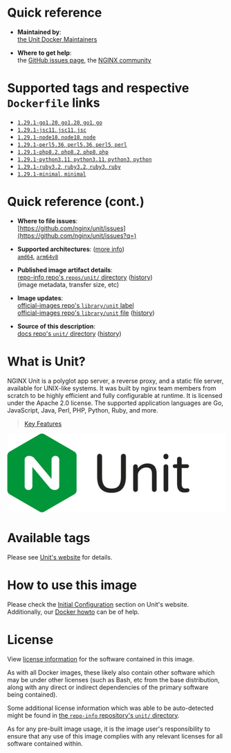 <!--

********************************************************************************

WARNING:

    DO NOT EDIT "unit/README.md"

    IT IS AUTO-GENERATED

    (from the other files in "unit/" combined with a set of templates)

********************************************************************************

-->

# Quick reference

-	**Maintained by**:  
	[the Unit Docker Maintainers](https://github.com/nginx/unit)

-	**Where to get help**:  
	the [GitHub issues page](https://github.com/nginx/unit/issues), the [NGINX community](https://nginxcommunity.slack.com/)

# Supported tags and respective `Dockerfile` links

-	[`1.29.1-go1.20`, `go1.20`, `go1`, `go`](https://github.com/nginx/unit/blob/b9bc222021e77bbdfb12576b3e315b962cf6b399/pkg/docker/Dockerfile.go1.20)
-	[`1.29.1-jsc11`, `jsc11`, `jsc`](https://github.com/nginx/unit/blob/b9bc222021e77bbdfb12576b3e315b962cf6b399/pkg/docker/Dockerfile.jsc11)
-	[`1.29.1-node18`, `node18`, `node`](https://github.com/nginx/unit/blob/b9bc222021e77bbdfb12576b3e315b962cf6b399/pkg/docker/Dockerfile.node18)
-	[`1.29.1-perl5.36`, `perl5.36`, `perl5`, `perl`](https://github.com/nginx/unit/blob/b9bc222021e77bbdfb12576b3e315b962cf6b399/pkg/docker/Dockerfile.perl5.36)
-	[`1.29.1-php8.2`, `php8.2`, `php8`, `php`](https://github.com/nginx/unit/blob/b9bc222021e77bbdfb12576b3e315b962cf6b399/pkg/docker/Dockerfile.php8.2)
-	[`1.29.1-python3.11`, `python3.11`, `python3`, `python`](https://github.com/nginx/unit/blob/b9bc222021e77bbdfb12576b3e315b962cf6b399/pkg/docker/Dockerfile.python3.11)
-	[`1.29.1-ruby3.2`, `ruby3.2`, `ruby3`, `ruby`](https://github.com/nginx/unit/blob/b9bc222021e77bbdfb12576b3e315b962cf6b399/pkg/docker/Dockerfile.ruby3.2)
-	[`1.29.1-minimal`, `minimal`](https://github.com/nginx/unit/blob/b9bc222021e77bbdfb12576b3e315b962cf6b399/pkg/docker/Dockerfile.minimal)

# Quick reference (cont.)

-	**Where to file issues**:  
	[https://github.com/nginx/unit/issues](https://github.com/nginx/unit/issues?q=)

-	**Supported architectures**: ([more info](https://github.com/docker-library/official-images#architectures-other-than-amd64))  
	[`amd64`](https://hub.docker.com/r/amd64/unit/), [`arm64v8`](https://hub.docker.com/r/arm64v8/unit/)

-	**Published image artifact details**:  
	[repo-info repo's `repos/unit/` directory](https://github.com/docker-library/repo-info/blob/master/repos/unit) ([history](https://github.com/docker-library/repo-info/commits/master/repos/unit))  
	(image metadata, transfer size, etc)

-	**Image updates**:  
	[official-images repo's `library/unit` label](https://github.com/docker-library/official-images/issues?q=label%3Alibrary%2Funit)  
	[official-images repo's `library/unit` file](https://github.com/docker-library/official-images/blob/master/library/unit) ([history](https://github.com/docker-library/official-images/commits/master/library/unit))

-	**Source of this description**:  
	[docs repo's `unit/` directory](https://github.com/docker-library/docs/tree/master/unit) ([history](https://github.com/docker-library/docs/commits/master/unit))

# What is Unit?

NGINX Unit is a polyglot app server, a reverse proxy, and a static file server, available for UNIX-like systems. It was built by nginx team members from scratch to be highly efficient and fully configurable at runtime. It is licensed under the Apache 2.0 license. The supported application languages are Go, JavaScript, Java, Perl, PHP, Python, Ruby, and more.

> [Key Features](https://unit.nginx.org/#key-features)

![logo](https://raw.githubusercontent.com/docker-library/docs/d6e69ebb56fe6890bd6ec587295ff1d67e2849fe/unit/logo.svg?sanitize=true)

# Available tags

Please see [Unit's website](http://unit.nginx.org/installation/#docker-images) for details.

# How to use this image

Please check the [Initial Configuration](http://unit.nginx.org/installation/#initial-configuration) section on Unit's website. Additionally, our [Docker howto](http://unit.nginx.org/howto/docker/) can be of help.

# License

View [license information](https://raw.githubusercontent.com/nginx/unit/master/LICENSE) for the software contained in this image.

As with all Docker images, these likely also contain other software which may be under other licenses (such as Bash, etc from the base distribution, along with any direct or indirect dependencies of the primary software being contained).

Some additional license information which was able to be auto-detected might be found in [the `repo-info` repository's `unit/` directory](https://github.com/docker-library/repo-info/tree/master/repos/unit).

As for any pre-built image usage, it is the image user's responsibility to ensure that any use of this image complies with any relevant licenses for all software contained within.
